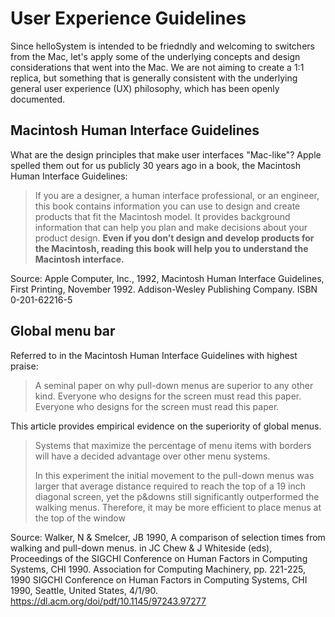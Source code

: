 # User Experience Guidelines

Since helloSystem is intended to be friedndly and welcoming to switchers from the Mac, let's apply some of the underlying concepts and design considerations that went into the Mac. We are not aiming to create a 1:1 replica, but something that is generally consistent with the underlying general user experience (UX) philosophy, which has been openly documented.

## Macintosh Human Interface Guidelines

What are the design principles that make user interfaces "Mac-like"? Apple spelled them out for us publicly 30 years ago in a book, the Macintosh Human Interface Guidelines:

> If you are a designer, a human interface professional, or an engineer, this book contains information you can use to design and create products that fit the Macintosh model. It provides background information that can help you plan and make decisions about your product design. __Even if you don’t design and develop products for the Macintosh, reading this book will help you to understand the Macintosh interface.__

Source: Apple Computer, Inc., 1992, Macintosh Human Interface Guidelines, First Printing, November 1992. Addison-Wesley Publishing Company. ISBN 0-201-62216-5

## Global menu bar

Referred to in the Macintosh Human Interface Guidelines with highest praise:

> A seminal paper on why pull-down menus are superior to any other kind.
> Everyone who designs for the screen must read this paper. Everyone who designs for the screen must read this paper.

This article provides empirical evidence on the superiority of global menus.

> Systems that maximize the percentage of menu items with borders will have a decided
advantage over other menu systems.
> 
> In this experiment the initial movement to the pull-down menus was larger that
average distance required to reach the top of a 19 inch diagonal screen, yet the p&downs still significantly outperformed the walking menus. Therefore, it may be
more efficient to place menus at the top of the window

Source: Walker, N & Smelcer, JB 1990, A comparison of selection times from walking and pull-down menus. in JC Chew & J Whiteside (eds), Proceedings of the SIGCHI Conference on Human Factors in Computing Systems, CHI 1990. Association for Computing Machinery, pp. 221-225, 1990 SIGCHI Conference on Human Factors in Computing Systems, CHI 1990, Seattle, United States, 4/1/90. https://dl.acm.org/doi/pdf/10.1145/97243.97277
